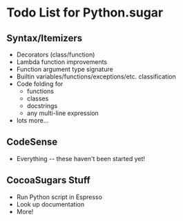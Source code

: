 Todo List for Python.sugar
==========================

Syntax/Itemizers
-----------------
- Decorators (class/function)
- Lambda function improvements
- Function argument type signature
- Builtin variables/functions/exceptions/etc. classification
- Code folding for
  - functions
  - classes
  - docstrings
  - any multi-line expression
- lots more...

CodeSense
---------
- Everything -- these haven't been started yet!

CocoaSugars Stuff
-----------------
- Run Python script in Espresso
- Look up documentation
- More!
